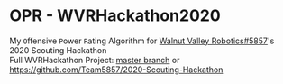 # OPR - WVRHackathon2020
My `O`ffensive `P`ower `R`ating Algorithm for [Walnut Valley Robotics#5857](https://github.com/Team5857)'s 2020 Scouting Hackathon  
Full WVRHackathon Project: [master branch](https://github.com/Ericspk33/OPR-WVRHackathon2020/tree/master) or https://github.com/Team5857/2020-Scouting-Hackathon




